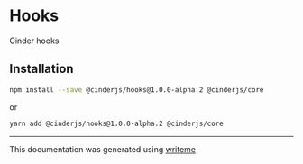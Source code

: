 # Hooks

Cinder hooks

## Installation

```bash
npm install --save @cinderjs/hooks@1.0.0-alpha.2 @cinderjs/core
```
or
```bash
yarn add @cinderjs/hooks@1.0.0-alpha.2 @cinderjs/core
```

---
This documentation was generated using [writeme](https://www.npmjs.com/package/@writeme/core)
